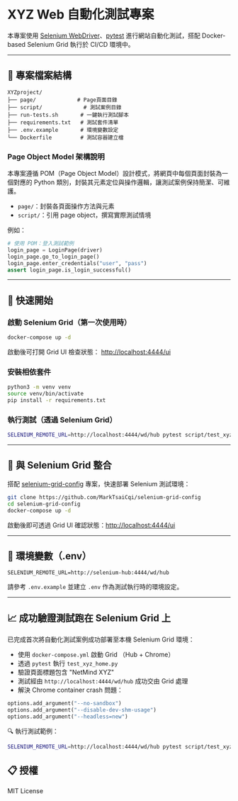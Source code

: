 # XYZ Web 自動化測試專案

本專案使用 [Selenium WebDriver](https://www.selenium.dev/)、[pytest](https://docs.pytest.org/) 進行網站自動化測試，搭配 Docker-based Selenium Grid 執行於 CI/CD 環境中。

---


## 📁 專案檔案結構

```
XYZproject/
├── page/             # Page頁面目錄
├── script/             # 測試案例目錄
├── run-tests.sh       # 一鍵執行測試腳本
├── requirements.txt   # 測試套件清單
├── .env.example       # 環境變數設定
└── Dockerfile         # 測試容器建立檔
```

### Page Object Model 架構說明

本專案遵循 POM（Page Object Model）設計模式，將網頁中每個頁面封裝為一個對應的 Python 類別，封裝其元素定位與操作邏輯，讓測試案例保持簡潔、可維護。

- `page/`：封裝各頁面操作方法與元素
- `script/`：引用 page object，撰寫實際測試情境

例如：
```python
# 使用 POM：登入測試範例
login_page = LoginPage(driver)
login_page.go_to_login_page()
login_page.enter_credentials("user", "pass")
assert login_page.is_login_successful()
```


---



## 🚀 快速開始

### 啟動 Selenium Grid（第一次使用時）

```bash
docker-compose up -d
```

啟動後可打開 Grid UI 檢查狀態：
[http://localhost:4444/ui](http://localhost:4444/ui)

### 安裝相依套件

```bash
python3 -m venv venv
source venv/bin/activate
pip install -r requirements.txt
```

### 執行測試（透過 Selenium Grid）

```bash
SELENIUM_REMOTE_URL=http://localhost:4444/wd/hub pytest script/test_xyz_home.py
```

---

## 🐳 與 Selenium Grid 整合

搭配 [selenium-grid-config](https://github.com/MarkTsaiCqi/selenium-grid-config) 專案，快速部署 Selenium 測試環境：

```bash
git clone https://github.com/MarkTsaiCqi/selenium-grid-config
cd selenium-grid-config
docker-compose up -d
```

啟動後即可透過 Grid UI 確認狀態：[http://localhost:4444/ui](http://localhost:4444/ui)

---


## 📄 環境變數（.env）

```env
SELENIUM_REMOTE_URL=http://selenium-hub:4444/wd/hub
```

請參考 `.env.example` 並建立 `.env` 作為測試執行時的環境設定。

---

## 📈 成功驗證測試跑在 Selenium Grid 上

已完成首次將自動化測試案例成功部署至本機 Selenium Grid 環境：

- 使用 `docker-compose.yml` 啟動 Grid （Hub + Chrome）
- 透過 `pytest` 執行 `test_xyz_home.py`
- 驗證頁面標題包含 "NetMind XYZ"
- 測試經由 `http://localhost:4444/wd/hub` 成功交由 Grid 處理
- 解決 Chrome container crash 問題：

```python
options.add_argument("--no-sandbox")
options.add_argument("--disable-dev-shm-usage")
options.add_argument("--headless=new")
```

🔍 執行測試範例：

```bash
SELENIUM_REMOTE_URL=http://localhost:4444/wd/hub pytest script/test_xyz_home.py
```



## 📋 授權

MIT License
